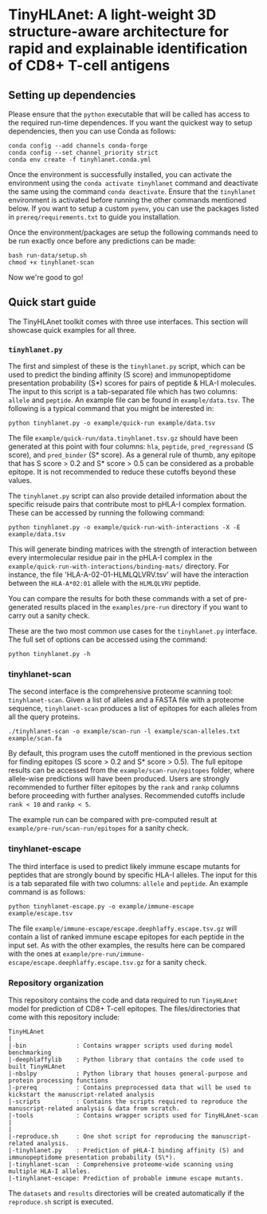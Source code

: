 TinyHLAnet: A light-weight 3D structure-aware architecture for rapid and explainable identification of CD8+ T-cell antigens
====
## Setting up dependencies

Please ensure that the `python` executable that will be called has access to the required run-time dependences. If you want the quickest way to setup dependencies, then you can use Conda as follows:

```
conda config --add channels conda-forge
conda config --set channel_priority strict
conda env create -f tinyhlanet.conda.yml
```

Once the environment is successfully installed, you can activate the environment using the `conda activate tinyhlanet` command and deactivate the same using the command `conda deactivate`. Ensure that the `tinyhlanet` environment is activated before running the other commands mentioned below. If you want to setup a custom `pyenv`, you can use the packages listed in `prereq/requirements.txt` to guide you installation.


Once the environment/packages are setup the following commands need to be run exactly once before any predictions can be made:

```
bash run-data/setup.sh
chmod +x tinyhlanet-scan
```

Now we're good to go!

## Quick start guide
The TinyHLAnet toolkit comes with three use interfaces. This section will showcase quick examples for all three.


### `tinyhlanet.py`

The first and simplest of these is the `tinyhlanet.py` script, which can be used to predict the binding affinity (S score) and immunopeptidome presentation probability (S\*) scores for pairs of peptide & HLA-I molecules. The input to this script is a tab-separated file which has two columns: `allele` and `peptide`. An example file can be found in `example/data.tsv`. The following is a typical command that you might be interested in:

```
python tinyhlanet.py -o example/quick-run example/data.tsv
```
The file `example/quick-run/data.tinyhlanet.tsv.gz` should have been generated at this point with four columns: `hla`, `peptide`, `pred_regressand` (S score), and `pred_binder` (S* score). As a general rule of thumb, any epitope that has S score > 0.2 and S* score > 0.5 can be considered as a probable epitope. It is not recommended to reduce these cutoffs beyond these values.

The `tinyhlanet.py` script can also provide detailed information about the specific reisude pairs that contribute most to pHLA-I complex formation. These can be accessed by running the following command:
```
python tinyhlanet.py -o example/quick-run-with-interactions -X -E example/data.tsv
```
This will generate binding matrices with the strength of interaction between every intermolecular residue pair in the pHLA-I complex in the `example/quick-run-with-interactions/binding-mats/` directory. For instance, the file 'HLA-A-02-01-HLMLQLVRV.tsv' will have the interaction between the `HLA-A*02:01` allele with the `HLMLQLVRV` peptide.

You can compare the results for both these commands with a set of pre-generated results placed in the `examples/pre-run` directory if you want to carry out a sanity check.

These are the two most common use cases for the `tinyhlanet.py` interface. The full set of options can be accessed using the command:

```
python tinyhlanet.py -h
```


### tinyhlanet-scan

The second interface is the comprehensive proteome scanning tool: `tinyhlanet-scan`. Given a list of alleles and a FASTA file with a proteome sequence, `tinyhlanet-scan` produces a list of epitopes for each alleles from all the query proteins.

```
./tinyhlanet-scan -o example/scan-run -l example/scan-alleles.txt example/scan.fa
```
By default, this program uses the cutoff mentioned in the previous section for finding epitopes (S score > 0.2 and S\* score > 0.5). The full epitope results can be accessed from the `example/scan-run/epitopes` folder, where allele-wise predictions will have been produced. Users are strongly recommended to further filter epitopes by the `rank` and `rankp` columns before proceeding with further analyses. Recommended cutoffs include `rank < 10` and `rankp < 5`.

The example run can be compared with pre-computed result at `example/pre-run/scan-run/epitopes` for a sanity check.

### tinyhlanet-escape

The third interface is used to predict likely immune escape mutants for peptides that are strongly bound by specific HLA-I alleles. The input for this is a tab separated file with two columns: `allele` and `peptide`. An example command is as follows:

```
python tinyhlanet-escape.py -o example/immune-escape example/escape.tsv
```

The file `example/immune-escape/escape.deephlaffy.escape.tsv.gz` will contain a list of ranked immune escape epitopes for each peptide in the input set. As with the other examples, the results here can be compared with the ones at `example/pre-run/immune-escape/escape.deephlaffy.escape.tsv.gz` for a sanity check.

### Repository organization
This repository contains the code and data required to run `TinyHLAnet` model for prediction of CD8+ T-cell epitopes. The files/directories that come with this repository include:

```
TinyHLAnet
|
|-bin              : Contains wrapper scripts used during model benchmarking
|-deephlaffylib    : Python library that contains the code used to built TinyHLAnet
|-nbslpy           : Python library that houses general-purpose and protein processing functions
|-prereq           : Contains preprocessed data that will be used to kickstart the manuscript-related analysis
|-scripts          : Contains the scripts required to reproduce the manuscript-related analysis & data from scratch.
|-tools            : Contains wrapper scripts used for TinyHLAnet-scan
|
|
|-reproduce.sh     : One shot script for reproducing the manuscript-related analysis.
|-tinyhlanet.py    : Prediction of pHLA-I binding affinity (S) and immunopeptidome presentation probability (S\*). 
|-tinyhlanet-scan  : Comprehensive proteome-wide scanning using multiple HLA-I alleles.
|-tinyhlanet-escape: Prediction of probable immune escape mutants.
```

The `datasets` and `results` directories will be created automatically if the `reproduce.sh` script is executed.
